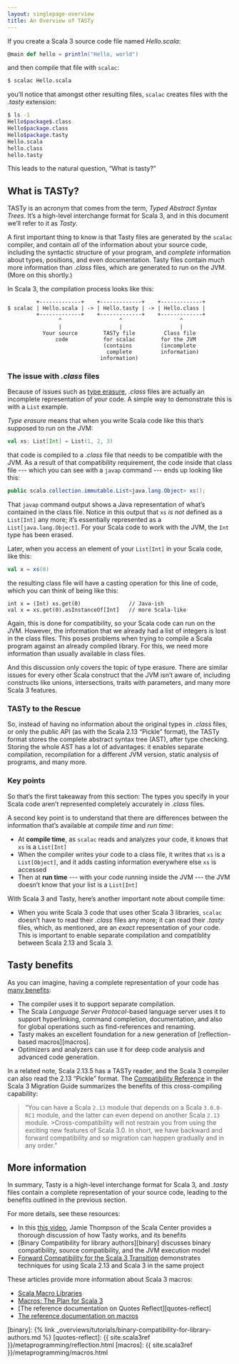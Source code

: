 ```yaml
---
layout: singlepage-overview
title: An Overview of TASTy
---
```

If you create a Scala 3 source code file named _Hello.scala_:

```scala
@main def hello = println("Hello, world")
```

and then compile that file with `scalac`:

```bash
$ scalac Hello.scala
```

you’ll notice that amongst other resulting files, `scalac` creates files with the _.tasty_ extension:

```bash
$ ls -1
Hello$package$.class
Hello$package.class
Hello$package.tasty
Hello.scala
hello.class
hello.tasty
```

This leads to the natural question, “What is tasty?”



## What is TASTy?

TASTy is an acronym that comes from the term, _Typed Abstract Syntax Trees_.
It’s a high-level interchange format for Scala 3, and in this document we’ll refer to it as _Tasty_.

A first important thing to know is that Tasty files are generated by the `scalac` compiler, and contain _all_ of the information about your source code, including the syntactic structure of your program, and _complete_ information about types, positions, and even documentation. Tasty files contain much more information than _.class_ files, which are generated to run on the JVM. (More on this shortly.)

In Scala 3, the compilation process looks like this:

```text
         +-------------+    +-------------+    +-------------+
$ scalac | Hello.scala | -> | Hello.tasty | -> | Hello.class |
         +-------------+    +-------------+    +-------------+
                ^                  ^                  ^
                |                  |                  |
           Your source        TASTy file         Class file
               code           for scalac        for the JVM
                              (contains         (incomplete
                               complete         information)
                             information)
```

### The issue with _.class_ files

Because of issues such as [type erasure][erasure], _.class_ files are actually an incomplete representation of your code.
A simple way to demonstrate this is with a `List` example.

_Type erasure_ means that when you write Scala code like this that’s supposed to run on the JVM:

```scala
val xs: List[Int] = List(1, 2, 3)
```

that code is compiled to a _.class_ file that needs to be compatible with the JVM. As a result of that compatibility requirement, the code inside that class file --- which you can see with a `javap` command --- ends up looking like this:

```java
public scala.collection.immutable.List<java.lang.Object> xs();
```

That `javap` command output shows a Java representation of what’s contained in the class file. Notice in this output that `xs` _is not_ defined as a `List[Int]` any more; it’s essentially represented as a `List[java.lang.Object]`. For your Scala code to work with the JVM, the `Int` type has been erased.

Later, when you access an element of your `List[Int]` in your Scala code, like this:

```scala
val x = xs(0)
```

the resulting class file will have a casting operation for this line of code, which you can think of being like this:

```
int x = (Int) xs.get(0)               // Java-ish
val x = xs.get(0).asInstanceOf[Int]   // more Scala-like
```

Again, this is done for compatibility, so your Scala code can run on the JVM. However, the information that we already had a list of integers is lost in the class files.
This poses problems when trying to compile a Scala program against an already compiled library. For this, we need more information than usually available in class files.

And this discussion only covers the topic of type erasure. There are similar issues for every other Scala construct that the JVM isn’t aware of, including constructs like unions, intersections, traits with parameters, and many more Scala 3 features.

### TASTy to the Rescue
So, instead of having no information about the original types in _.class_ files, or only the public API (as with the Scala 2.13 “Pickle” format), the TASTy format stores the complete abstract syntax tree (AST), after type checking. Storing the whole AST has a lot of advantages: it enables separate compilation, recompilation for a different JVM version, static analysis of programs, and many more.

### Key points

So that’s the first takeaway from this section: The types you specify in your Scala code aren’t represented completely accurately in _.class_ files.

A second key point is to understand that there are differences between the information that’s available at _compile time_ and _run time_:

- At **compile time**, as `scalac` reads and analyzes your code, it knows that `xs` is a `List[Int]`
- When the compiler writes your code to a class file, it writes that `xs` is a `List[Object]`, and it adds casting information everywhere else `xs` is accessed
- Then at **run time** --- with your code running inside the JVM --- the JVM doesn’t know that your list is a `List[Int]`

With Scala 3 and Tasty, here’s another important note about compile time:

- When you write Scala 3 code that uses other Scala 3 libraries, `scalac` doesn’t have to read their _.class_ files any more; it can read their _.tasty_ files, which, as mentioned, are an _exact_ representation of your code. This is important to enable separate compilation and compatiblity between Scala 2.13 and Scala 3.



## Tasty benefits

As you can imagine, having a complete representation of your code has [many benefits][benefits]:

- The compiler uses it to support separate compilation.
- The Scala _Language Server Protocol_-based language server uses it to support hyperlinking, command completion, documentation, and also for global operations such as find-references and renaming.
- Tasty makes an excellent foundation for a new generation of [reflection-based macros][macros].
- Optimizers and analyzers can use it for deep code analysis and advanced code generation.

In a related note, Scala 2.13.5 has a TASTy reader, and the Scala 3 compiler can also read the 2.13 “Pickle” format. The [Compatibility Reference](https://scalacenter.github.io/scala-3-migration-guide/docs/compatibility.html) in the Scala 3 Migration Guide summarizes the benefits of this cross-compiling capability:

> “You can have a Scala `2.13` module that depends on a Scala `3.0.0-RC1` module, and the latter can even depend on another Scala `2.13` module. >Cross-compatibility will not restrain you from using the exciting new features of Scala 3.0.
> In short, we have backward and forward compatibility and so migration can happen gradually and in any order.”



## More information

In summary, Tasty is a high-level interchange format for Scala 3, and _.tasty_ files contain a complete representation of your source code, leading to the benefits outlined in the previous section.

For more details, see these resources:

- In this [this video](https://www.youtube.com/watch?v=YQmVrUdx8TU), Jamie Thompson of the Scala Center provides a thorough discussion of how Tasty works, and its benefits
- [Binary Compatibility for library authors][binary] discusses binary compatibility, source compatibility, and the JVM execution model
- [Forward Compatibility for the Scala 3 Transition](https://www.scala-lang.org/blog/2020/11/19/scala-3-forward-compat.html) demonstrates techniques for using Scala 2.13 and Scala 3 in the same project

These articles provide more information about Scala 3 macros:

- [Scala Macro Libraries](https://scalacenter.github.io/scala-3-migration-guide/docs/macros/macro-libraries.html)
- [Macros: The Plan for Scala 3](https://www.scala-lang.org/blog/2018/04/30/in-a-nutshell.html)
- [The reference documentation on Quotes Reflect][quotes-reflect]
- [The reference documentation on macros](macros)

[benefits]: https://www.scala-lang.org/blog/2018/04/30/in-a-nutshell.html
[erasure]: https://www.scala-lang.org/files/archive/spec/2.13/03-types.html#type-erasure
[binary]: {% link _overviews/tutorials/binary-compatibility-for-library-authors.md %}
[quotes-reflect]: {{ site.scala3ref }}/metaprogramming/reflection.html
[macros]: {{ site.scala3ref }}/metaprogramming/macros.html
